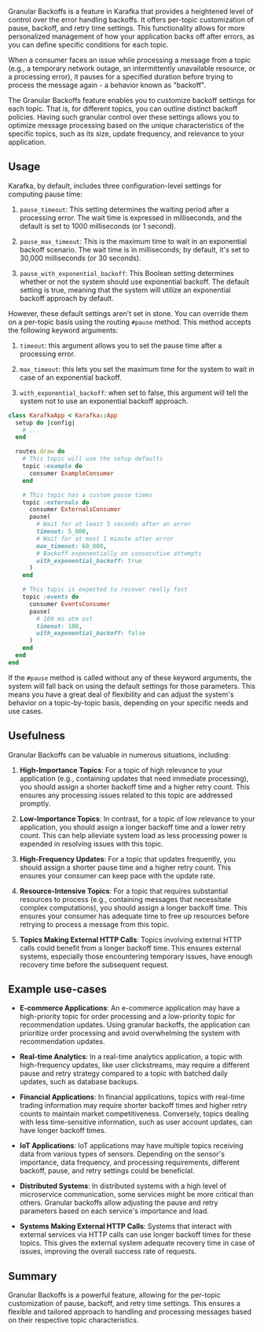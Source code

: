 Granular Backoffs is a feature in Karafka that provides a heightened level of control over the error handling backoffs. It offers per-topic customization of pause, backoff, and retry time settings. This functionality allows for more personalized management of how your application backs off after errors, as you can define specific conditions for each topic.

When a consumer faces an issue while processing a message from a topic (e.g., a temporary network outage, an intermittently unavailable resource, or a processing error), it pauses for a specified duration before trying to process the message again - a behavior known as "backoff".

The Granular Backoffs feature enables you to customize backoff settings for each topic. That is, for different topics, you can outline distinct backoff policies. Having such granular control over these settings allows you to optimize message processing based on the unique characteristics of the specific topics, such as its size, update frequency, and relevance to your application.

## Usage

Karafka, by default, includes three configuration-level settings for computing pause time:

1. `pause_timeout`: This setting determines the waiting period after a processing error. The wait time is expressed in milliseconds, and the default is set to 1000 milliseconds (or 1 second).

2. `pause_max_timeout`: This is the maximum time to wait in an exponential backoff scenario. The wait time is in milliseconds; by default, it's set to 30,000 milliseconds (or 30 seconds).

3. `pause_with_exponential_backoff`: This Boolean setting determines whether or not the system should use exponential backoff. The default setting is true, meaning that the system will utilize an exponential backoff approach by default.

However, these default settings aren't set in stone. You can override them on a per-topic basis using the routing `#pause` method. This method accepts the following keyword arguments:

1. `timeout`: this argument allows you to set the pause time after a processing error.

2. `max_timeout`: this lets you set the maximum time for the system to wait in case of an exponential backoff.

3. `with_exponential_backoff`: when set to false, this argument will tell the system not to use an exponential backoff approach.

```ruby
class KarafkaApp < Karafka::App
  setup do |config|
    # ...
  end

  routes.draw do
    # This topic will use the setup defaults
    topic :example do
      consumer ExampleConsumer
    end

    # This topic has a custom pause times
    topic :externals do
      consumer ExternalsConsumer
      pause(
        # Wait for at least 5 seconds after an error
        timeout: 5_000,
        # Wait for at most 1 minute after error
        max_timeout: 60_000,
        # Backoff exponentially on consecutive attempts
        with_exponential_backoff: true
      )
    end

    # This topic is expected to recover really fast
    topic :events do
      consumer EventsConsumer
      pause(
        # 100 ms atm ost
        timeout: 100,
        with_exponential_backoff: false
      )
    end
  end
end
```

If the `#pause` method is called without any of these keyword arguments, the system will fall back on using the default settings for those parameters. This means you have a great deal of flexibility and can adjust the system's behavior on a topic-by-topic basis, depending on your specific needs and use cases.

## Usefulness

Granular Backoffs can be valuable in numerous situations, including:

1. **High-Importance Topics**: For a topic of high relevance to your application (e.g., containing updates that need immediate processing), you should assign a shorter backoff time and a higher retry count. This ensures any processing issues related to this topic are addressed promptly.

2. **Low-Importance Topics**: In contrast, for a topic of low relevance to your application, you should assign a longer backoff time and a lower retry count. This can help alleviate system load as less processing power is expended in resolving issues with this topic.

3. **High-Frequency Updates**: For a topic that updates frequently, you should assign a shorter pause time and a higher retry count. This ensures your consumer can keep pace with the update rate.

4. **Resource-Intensive Topics**: For a topic that requires substantial resources to process (e.g., containing messages that necessitate complex computations), you should assign a longer backoff time. This ensures your consumer has adequate time to free up resources before retrying to process a message from this topic.

5. **Topics Making External HTTP Calls**: Topics involving external HTTP calls could benefit from a longer backoff time. This ensures external systems, especially those encountering temporary issues, have enough recovery time before the subsequent request.

## Example use-cases

- **E-commerce Applications**: An e-commerce application may have a high-priority topic for order processing and a low-priority topic for recommendation updates. Using granular backoffs, the application can prioritize order processing and avoid overwhelming the system with recommendation updates.

- **Real-time Analytics**: In a real-time analytics application, a topic with high-frequency updates, like user clickstreams, may require a different pause and retry strategy compared to a topic with batched daily updates, such as database backups.

- **Financial Applications**: In financial applications, topics with real-time trading information may require shorter backoff times and higher retry counts to maintain market competitiveness. Conversely, topics dealing with less time-sensitive information, such as user account updates, can have longer backoff times.

- **IoT Applications**: IoT applications may have multiple topics receiving data from various types of sensors. Depending on the sensor's importance, data frequency, and processing requirements, different backoff, pause, and retry settings could be beneficial.

- **Distributed Systems**: In distributed systems with a high level of microservice communication, some services might be more critical than others. Granular backoffs allow adjusting the pause and retry parameters based on each service's importance and load.

- **Systems Making External HTTP Calls**: Systems that interact with external services via HTTP calls can use longer backoff times for these topics. This gives the external system adequate recovery time in case of issues, improving the overall success rate of requests.

## Summary

Granular Backoffs is a powerful feature, allowing for the per-topic customization of pause, backoff, and retry time settings. This ensures a flexible and tailored approach to handling and processing messages based on their respective topic characteristics.
